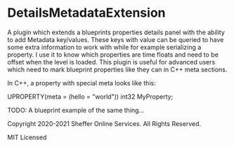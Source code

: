 # DetailsMetadataExtension

A plugin which extends a blueprints properties details panel with the ability to add Metadata key/values. These keys with value can be queried to have some extra information to work with while for example serializing a property. I use it to know which properties are time floats and need to be offset when the level is loaded. This plugin is useful for advanced users which need to mark blueprint properties like they can in C++ meta sections.

In C++, a property with special meta looks like this:

UPROPERTY(meta = (hello = "world"))
int32 MyProperty;


TODO: A blueprint example of the same thing...


Copyright 2020-2021 Sheffer Online Services. All Rights Reserved.

MIT Licensed